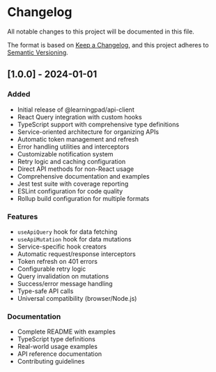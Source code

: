 # Changelog

All notable changes to this project will be documented in this file.

The format is based on [Keep a Changelog](https://keepachangelog.com/en/1.0.0/),
and this project adheres to [Semantic Versioning](https://semver.org/spec/v2.0.0.html).

## [1.0.0] - 2024-01-01

### Added

- Initial release of @learningpad/api-client
- React Query integration with custom hooks
- TypeScript support with comprehensive type definitions
- Service-oriented architecture for organizing APIs
- Automatic token management and refresh
- Error handling utilities and interceptors
- Customizable notification system
- Retry logic and caching configuration
- Direct API methods for non-React usage
- Comprehensive documentation and examples
- Jest test suite with coverage reporting
- ESLint configuration for code quality
- Rollup build configuration for multiple formats

### Features

- `useApiQuery` hook for data fetching
- `useApiMutation` hook for data mutations
- Service-specific hook creators
- Automatic request/response interceptors
- Token refresh on 401 errors
- Configurable retry logic
- Query invalidation on mutations
- Success/error message handling
- Type-safe API calls
- Universal compatibility (browser/Node.js)

### Documentation

- Complete README with examples
- TypeScript type definitions
- Real-world usage examples
- API reference documentation
- Contributing guidelines
